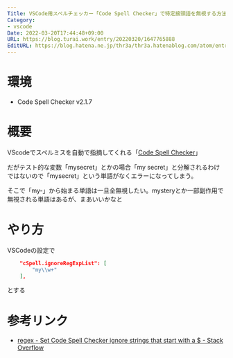 ```yaml
---
Title: VSCode用スペルチェッカー「Code Spell Checker」で特定接頭語を無視する方法
Category:
- vscode
Date: 2022-03-20T17:44:48+09:00
URL: https://blog.turai.work/entry/20220320/1647765888
EditURL: https://blog.hatena.ne.jp/thr3a/thr3a.hatenablog.com/atom/entry/13574176438074871583
---
```


# 環境

- Code Spell Checker v2.1.7

# 概要

VScodeでスペルミスを自動で指摘してくれる「[Code Spell Checker](https://marketplace.visualstudio.com/items?itemName=streetsidesoftware.code-spell-checker)」

だがテスト的な変数「mysecret」とかの場合「my secret」と分解されるわけではないので「mysecret」という単語がなくエラーになってしまう。

そこで「my-」から始まる単語は一旦全無視したい。mysteryとか一部副作用で無視される単語はあるが、まあいいかなと

# やり方

VSCodeの設定で

```json
    "cSpell.ignoreRegExpList": [
        "my\\w+"
    ],
```

とする

# 参考リンク

- [regex - Set Code Spell Checker ignore strings that start with a $ - Stack Overflow](https://stackoverflow.com/questions/49386209/set-code-spell-checker-ignore-strings-that-start-with-a)
